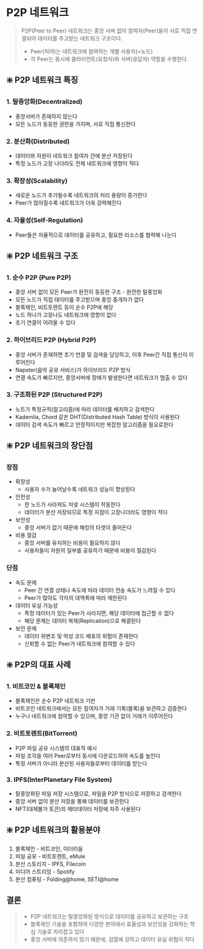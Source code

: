 # P2P 네트워크
> P2P(Peer to Peer) 네트워크는 중앙 서버 없이 참여자(Peer)들이 서로 직접 연결되어 데이터를 주고받는 네트워크 구조이다.
> - Peer(피어)는 네트워크에 참여하는 개별 사용자(=노드)
> - 각 Peer는 동시에 클라이언트(요청자)와 서버(응답자) 역할을 수행한다.

## ❇️ P2P 네트워크 특징
### 1. 탈중앙화(Decentralized)
- 중앙서버가 존재하지 않는다
- 모든 노드가 동등한 권한을 가지며, 서로 직접 통신한다
### 2. 분산화(Distributed)
- 데이터와 자원이 네트워크 참여자 간에 분산 저장된다
- 특정 노드가 고장 나더라도 전체 네트워크에 영향이 적다
### 3. 확장성(Scalability)
- 새로운 노드가 추가될수록 네트워크의 처리 용량이 증가한다
- Peer가 많아질수록 네트워크가 더욱 강력해진다
### 4. 자율성(Self-Regulation)
- Peer들은 자율적으로 데이터를 공유하고, 필요한 리소스를 협력해 나눈다

## ❇️ P2P 네트워크 구조
### 1. 순수 P2P (Pure P2P)
- 중앙 서버 없이 모든 Peer가 완전히 동등한 구조 - 완전한 탈중앙화
- 모든 노드가 직접 데이터를 주고받으며 중앙 중개자가 없다
- 블록체인, 비트토렌트 등이 순수 P2P에 해당
- 노드 하나가 고장나도 네트워크에 영향이 없다
- 초기 연결이 어려울 수 있다

### 2. 하이브리드 P2P (Hybrid P2P)
- 중앙 서버가 존재하면 초기 연결 및 검색을 담당하고, 이후 Peer간 직접 통신이 이루어진다
- Napster(음악 공유 서비스)가 하이브리드 P2P 방식
- 연결 속도가 빠르지만, 중앙서버에 장애가 발생한다면 네트워크가 멈출 수 있다

### 3. 구조화된 P2P (Structured P2P)
- 노트가 특정규칙(알고리즘)에 따라 데이터를 배치하고 검색한다
- Kademlia, Chord 같은 DHT(Distributed Hash Table) 방식이 사용된다
- 데이터 검색 속도가 빠르고 안정적이지만 복잡한 알고리즘을 필요로한다

## ❇️ P2P 네트워크의 장단점
### 장점
- 확장성
  - 사용자 수가 늘어날수록 네트워크 성능이 향상된다
- 안전성
  - 한 노드가 사라져도 저넻 시스템이 작동한다
  - 데이터가 분산 저장되므로 특정 지점이 고장나더라도 영향이 적다
- 보안성
  - 중앙 서버가 없기 때문에 해킹의 타겟이 줄어든다
- 비용 절감
  - 중앙 서버를 유지하는 비용이 필요하지 않다
  - 사용자들이 자원의 일부를 공유하기 때문에 비용이 절감된다

### 단점
- 속도 문제
  - Peer 간 연결 상태나 속도에 따라 데이터 전송 속도가 느려질 수 있다
  - Peer가 많아도 각자의 대역폭에 따라 제한된다
- 데이터 유실 가능성
  - 특정 데이터가 있는 Peer가 사라지면, 해당 데이터에 접근할 수 없다
  - 해당 문제는 데이터 복제(Replication)으로 해결된다
- 보안 문제
  - 데이터 위변조 및 악성 코드 배포의 위험이 존재한다
  - 신뢰할 수 없는 Peer가 네트워크에 참여할 수 있다

## ❇️ P2P의 대표 사례
### 1. 비트코인 & 블록체인
- 블록체인은 순수 P2P 네트워크 기반
- 비트코인 네트워크에서는 모든 참여자가 거래 기록(블록)을 보관하고 검증한다
- 누구나 네트워크에 참여할 수 있으며, 중앙 기관 없이 거래가 이루어진다

### 2. 비트토렌트(BitTorrent)
- P2P 파일 공유 시스템의 대표적 예시
- 파일 조각을 여러 Peer로부터 동시에 다운로드하여 속도를 높인다
- 특정 서버가 아니라 분산된 사용자들로부터 데이터를 받는다

### 3. IPFS(InterPlanetary File System)
- 탈중앙화된 파일 저장 시스템으로, 파일을 P2P 방식으로 저장하고 검색한다
- 중앙 서버 없이 분산 저장을 통해 데이터를 보관한다
- NFT(대체불가 토큰)의 메타데이터 저장에 자주 사용된다

## ❇️ P2P 네트워크의 활용분야
1. 블록체인 - 비트코인, 이더리움
2. 파일 공유 - 비트토렌트, eMule
3. 분산 스토리지 - IPFS, Filecoin
4. 미디어 스트리밍 - Spotify
5. 분산 컴퓨팅 - Folding@home, SETI@home

## 결론
> - P2P 네트워크는 탈중앙화된 방식으로 데이터를 공유하고 보관하는 구조
> - 블록체인 기술을 포함하여 다양한 분야에서 효율성과 보안성을 강화하는 핵심 기술로 자리잡고 있다
> - 중앙 서버에 의존하지 않기 때문에, 검열에 강하고 데이터 유실 위험이 적다